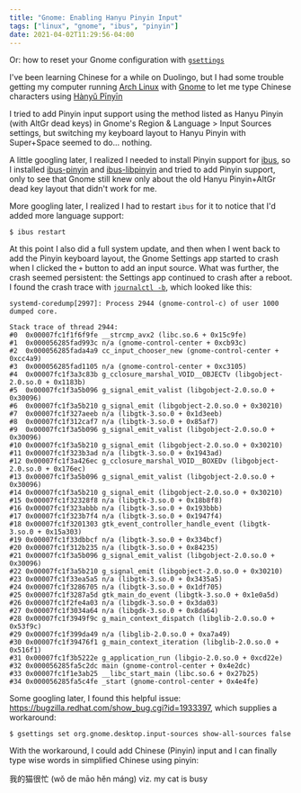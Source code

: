 ```yaml
---
title: "Gnome: Enabling Hanyu Pinyin Input"
tags: ["linux", "gnome", "ibus", "pinyin"]
date: 2021-04-02T11:29:56-04:00
---
```


Or: how to reset your Gnome configuration with
[`gsettings`](https://access.redhat.com/documentation/en-us/red_hat_enterprise_linux/7/html/desktop_migration_and_administration_guide/configuration-overview-gsettings-dconf)

<!--more-->

I've been learning Chinese for a while on Duolingo, but I had some trouble
getting my computer running [Arch Linux](https://archlinux.org/) with
[Gnome](https://www.gnome.org/) to let me type Chinese characters using [Hànyǔ
Pīnyīn](https://en.wikipedia.org/wiki/Pinyin)

I tried to add Pinyin input support using the method listed as Hanyu Pinyin
(with AltGr dead keys) in Gnome's Region & Language > Input Sources settings,
but switching my keyboard layout to Hanyu Pinyin with Super+Space seemed to
do...  nothing.

A little googling later, I realized I needed to install Pinyin support for
[ibus](https://wiki.archlinux.org/index.php/IBus), so I installed
[ibus-pinyin](https://archlinux.org/packages/community/x86_64/ibus-pinyin/) and
[ibus-libpinyin](https://archlinux.org/packages/community/x86_64/ibus-libpinyin/)
and tried to add Pinyin support, only to see that Gnome still knew only about
the old Hanyu Pinyin+AltGr dead key layout that didn't work for me.

More googling later, I realized I had to restart `ibus` for it to notice that
I'd added more language support:

```
$ ibus restart
```

At this point I also did a full system update, and then when I went back to add
the Pinyin keyboard layout, the Gnome Settings app started to crash when I
clicked the `+` button to add an input source. What was further, the crash
seemed persistent: the Settings app continued to crash after a reboot. I found
the crash trace with [`journalctl
-b`](https://www.freedesktop.org/software/systemd/man/journalctl.html), which
looked like this:

```
systemd-coredump[2997]: Process 2944 (gnome-control-c) of user 1000 dumped core.

Stack trace of thread 2944:
#0  0x00007fc1f1f6f9fe __strcmp_avx2 (libc.so.6 + 0x15c9fe)
#1  0x000056285fad993c n/a (gnome-control-center + 0xcb93c)
#2  0x000056285fada4a9 cc_input_chooser_new (gnome-control-center + 0xcc4a9)
#3  0x000056285fad1105 n/a (gnome-control-center + 0xc3105)
#4  0x00007fc1f3a3c83b g_cclosure_marshal_VOID__OBJECTv (libgobject-2.0.so.0 + 0x1183b)
#5  0x00007fc1f3a5b096 g_signal_emit_valist (libgobject-2.0.so.0 + 0x30096)
#6  0x00007fc1f3a5b210 g_signal_emit (libgobject-2.0.so.0 + 0x30210)
#7  0x00007fc1f327aeeb n/a (libgtk-3.so.0 + 0x1d3eeb)
#8  0x00007fc1f312caf7 n/a (libgtk-3.so.0 + 0x85af7)
#9  0x00007fc1f3a5b096 g_signal_emit_valist (libgobject-2.0.so.0 + 0x30096)
#10 0x00007fc1f3a5b210 g_signal_emit (libgobject-2.0.so.0 + 0x30210)
#11 0x00007fc1f323b3ad n/a (libgtk-3.so.0 + 0x1943ad)
#12 0x00007fc1f3a426ec g_cclosure_marshal_VOID__BOXEDv (libgobject-2.0.so.0 + 0x176ec)
#13 0x00007fc1f3a5b096 g_signal_emit_valist (libgobject-2.0.so.0 + 0x30096)
#14 0x00007fc1f3a5b210 g_signal_emit (libgobject-2.0.so.0 + 0x30210)
#15 0x00007fc1f32328f8 n/a (libgtk-3.so.0 + 0x18b8f8)
#16 0x00007fc1f323abbb n/a (libgtk-3.so.0 + 0x193bbb)
#17 0x00007fc1f323b7f4 n/a (libgtk-3.so.0 + 0x1947f4)
#18 0x00007fc1f3201303 gtk_event_controller_handle_event (libgtk-3.so.0 + 0x15a303)
#19 0x00007fc1f33dbbcf n/a (libgtk-3.so.0 + 0x334bcf)
#20 0x00007fc1f312b235 n/a (libgtk-3.so.0 + 0x84235)
#21 0x00007fc1f3a5b096 g_signal_emit_valist (libgobject-2.0.so.0 + 0x30096)
#22 0x00007fc1f3a5b210 g_signal_emit (libgobject-2.0.so.0 + 0x30210)
#23 0x00007fc1f33ea5a5 n/a (libgtk-3.so.0 + 0x3435a5)
#24 0x00007fc1f3286705 n/a (libgtk-3.so.0 + 0x1df705)
#25 0x00007fc1f3287a5d gtk_main_do_event (libgtk-3.so.0 + 0x1e0a5d)
#26 0x00007fc1f2fe4a03 n/a (libgdk-3.so.0 + 0x3da03)
#27 0x00007fc1f3034a64 n/a (libgdk-3.so.0 + 0x8da64)
#28 0x00007fc1f3949f9c g_main_context_dispatch (libglib-2.0.so.0 + 0x53f9c)
#29 0x00007fc1f399da49 n/a (libglib-2.0.so.0 + 0xa7a49)
#30 0x00007fc1f39476f1 g_main_context_iteration (libglib-2.0.so.0 + 0x516f1)
#31 0x00007fc1f3b5222e g_application_run (libgio-2.0.so.0 + 0xcd22e)
#32 0x000056285fa5c2dc main (gnome-control-center + 0x4e2dc)
#33 0x00007fc1f1e3ab25 __libc_start_main (libc.so.6 + 0x27b25)
#34 0x000056285fa5c4fe _start (gnome-control-center + 0x4e4fe)
```

Some googling later, I found this helpful issue:
https://bugzilla.redhat.com/show_bug.cgi?id=1933397, which supplies a
workaround:

```
$ gsettings set org.gnome.desktop.input-sources show-all-sources false
```

With the workaround, I could add Chinese (Pinyin) input and I can finally type
wise words in simplified Chinese using pinyin:

我的猫很忙 (wǒ de māo hěn máng) viz. my cat is busy
